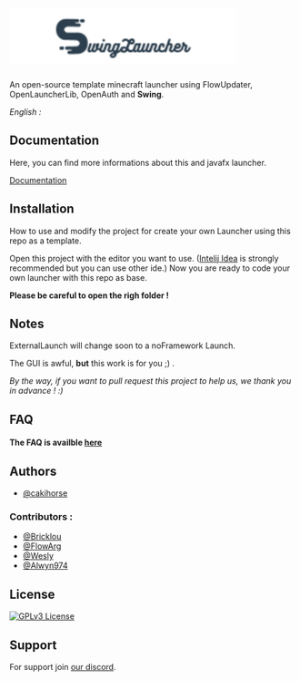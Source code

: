 
# ![[Logo](https://cakihorse.fr/wingLauncher.png)](https://github.com/Support-Launcher/SwingLauncher/blob/main/src/main/resources/logo.png?raw=true)


An open-source template minecraft launcher using FlowUpdater, OpenLauncherLib, OpenAuth and **Swing**.

*English :*

## Documentation

Here, you can find more informations about this and javafx launcher.

[Documentation](https://bricklou.github.io/launcher-tutorials)


## Installation

How to use and modify the project for create your own Launcher using this repo as a template.

Open this project with the editor you want to use. ([Intelij Idea](https://www.jetbrains.com/idea/download/download-thanks.html) is strongly recommended but you can use other ide.) Now you are ready to code your own launcher with this repo as base.

**Please be careful to open the righ folder !**


    
## Notes
ExternalLaunch will change soon to a noFramework Launch.

The GUI is awful, **but** this work is for you ;) .

*By the way, if you want to pull request this project to help us, we thank you in advance ! :)*
## FAQ

#### The FAQ is availble [here](https://bricklou.github.io/launcher-tutorials/faq)


## Authors

- [@cakihorse](https://www.github.com/cakihorse)

### Contributors :

- [@Bricklou](https://www.github.com/bricklou)
- [@FlowArg](https://www.github.com/FlowArg)
- [@Wesly](https://www.github.com/WelsyMC)
- [@Alwyn974](https://github.com/alwyn974)


## License
[![GPLv3 License](https://img.shields.io/badge/License-GPL%20v3-yellow.svg)](https://opensource.org/licenses/)



## Support

For support join [our discord](https://discord.gg/b9DZbEcX3h).

